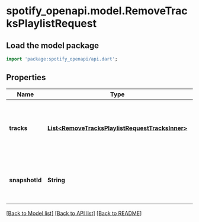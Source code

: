 # spotify_openapi.model.RemoveTracksPlaylistRequest

## Load the model package
```dart
import 'package:spotify_openapi/api.dart';
```

## Properties
Name | Type | Description | Notes
------------ | ------------- | ------------- | -------------
**tracks** | [**List&lt;RemoveTracksPlaylistRequestTracksInner&gt;**](RemoveTracksPlaylistRequestTracksInner.md) | An array of objects containing [Spotify URIs](/documentation/web-api/concepts/spotify-uris-ids) of the tracks or episodes to remove. For example: `{ \"tracks\": [{ \"uri\": \"spotify:track:4iV5W9uYEdYUVa79Axb7Rh\" },{ \"uri\": \"spotify:track:1301WleyT98MSxVHPZCA6M\" }] }`. A maximum of 100 objects can be sent at once.  | 
**snapshotId** | **String** | The playlist's snapshot ID against which you want to make the changes. The API will validate that the specified items exist and in the specified positions and make the changes, even if more recent changes have been made to the playlist.  | [optional] 

[[Back to Model list]](../README.md#documentation-for-models) [[Back to API list]](../README.md#documentation-for-api-endpoints) [[Back to README]](../README.md)


